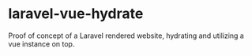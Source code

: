 # laravel-vue-hydrate
Proof of concept of a Laravel rendered website, hydrating and utilizing a vue instance on top.
